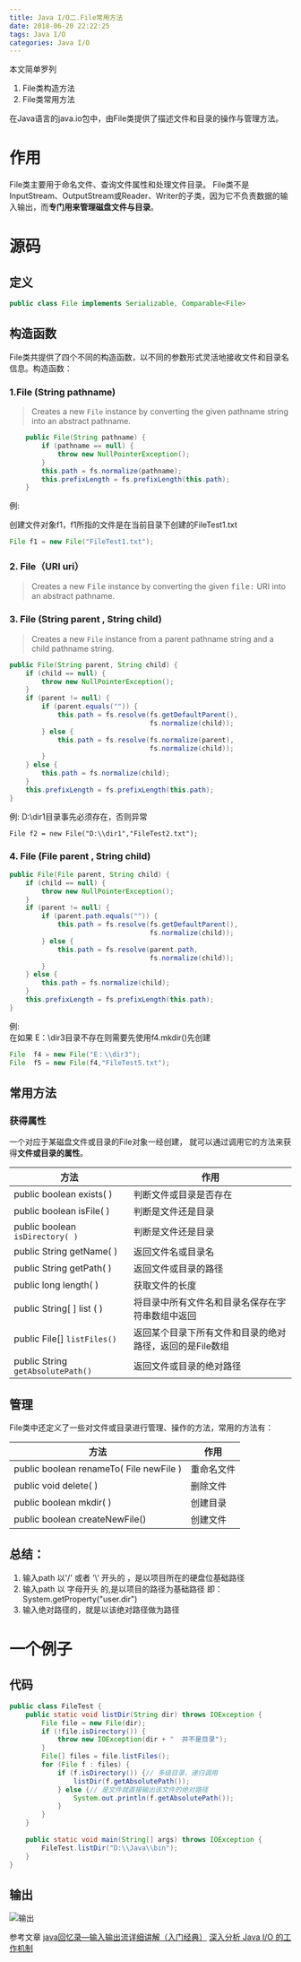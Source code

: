 ```yaml
---
title: Java I/O二.File常用方法
date: 2018-06-20 22:22:25
tags: Java I/O
categories: Java I/O
---
```

本文简单罗列
1. File类构造方法
2. File类常用方法

<!-- more -->

在Java语言的java.io包中，由File类提供了描述文件和目录的操作与管理方法。 

#  作用
File类主要用于命名文件、查询文件属性和处理文件目录。
File类不是InputStream、OutputStream或Reader、Writer的子类，因为它不负责数据的输入输出，而**专门用来管理磁盘文件与目录**。

# 源码

## 定义

```java
public class File implements Serializable, Comparable<File>
```

## 构造函数

File类共提供了四个不同的构造函数，以不同的参数形式灵活地接收文件和目录名信息。构造函数：

### 1.File (String pathname)

> Creates a new <code>File</code> instance by converting the given pathname string into an abstract pathname.  

```java
    public File(String pathname) {
        if (pathname == null) {
            throw new NullPointerException();
        }
        this.path = fs.normalize(pathname);
        this.prefixLength = fs.prefixLength(this.path);
    }
```

 例:

创建文件对象f1，f1所指的文件是在当前目录下创建的FileTest1.txt

```java
File f1 = new File("FileTest1.txt"); 
```

### 2. File（URI uri）
> Creates a new <tt>File</tt> instance by converting the given <tt>file:</tt> URI into an abstract pathname.

### 3. File (String parent , String child)
>  Creates a new <code>File</code> instance from a parent pathname string and a child pathname string.

```java
public File(String parent, String child) {
    if (child == null) {
        throw new NullPointerException();
    }
    if (parent != null) {
        if (parent.equals("")) {
            this.path = fs.resolve(fs.getDefaultParent(),
                                   fs.normalize(child));
        } else {
            this.path = fs.resolve(fs.normalize(parent),
                                   fs.normalize(child));
        }
    } else {
        this.path = fs.normalize(child);
    }
    this.prefixLength = fs.prefixLength(this.path);
}
```

 例: D:\\dir1目录事先必须存在，否则异常

```
File f2 = new File("D:\\dir1","FileTest2.txt");
```

### 4. File (File parent , String child)

```java
public File(File parent, String child) {
    if (child == null) {
        throw new NullPointerException();
    }
    if (parent != null) {
        if (parent.path.equals("")) {
            this.path = fs.resolve(fs.getDefaultParent(),
                                   fs.normalize(child));
        } else {
            this.path = fs.resolve(parent.path,
                                   fs.normalize(child));
        }
    } else {
        this.path = fs.normalize(child);
    }
    this.prefixLength = fs.prefixLength(this.path);
}
```

 例:   
在如果 E：\\dir3目录不存在则需要先使用f4.mkdir()先创建

```java
File  f4 = new File("E：\\dir3");
File  f5 = new File(f4,"FileTest5.txt"); 
```

## 常用方法

### 获得属性
一个对应于某磁盘文件或目录的File对象一经创建， 就可以通过调用它的方法来获得**文件或目录的属性**。

|方法|作用|
|--|--|
|public boolean exists( ) |判断文件或目录是否存在
|public boolean isFile( ) |判断是文件还是目录 
| public boolean `isDirectory( )` |判断是文件还是目录
|public String getName( ) |返回文件名或目录名
|public String getPath( ) |返回文件或目录的路径
|public long length( ) |获取文件的长度 
| public String[ ] list ( ) |将目录中所有文件名和目录名保存在字符串数组中返回
|public File[] `listFiles()` |返回某个目录下所有文件和目录的绝对路径，返回的是File数组
| public String `getAbsolutePath()` |返回文件或目录的绝对路径

## 管理
   File类中还定义了一些对文件或目录进行管理、操作的方法，常用的方法有：

|方法|作用|
|--|--|
|public boolean renameTo( File newFile )|重命名文件
|public void delete( )| 删除文件
|public boolean mkdir( )|创建目录
|public boolean createNewFile()|创建文件

## 总结：
1. 输入path 以'/' 或者 ’\\‘ 开头的 ，是以项目所在的硬盘位基础路径
2. 输入path 以 字母开头 的,是以项目的路径为基础路径 即： System.getProperty("user.dir")
3. 输入绝对路径的，就是以该绝对路径做为路径

# 一个例子

## 代码

```java
public class FileTest {
    public static void listDir(String dir) throws IOException {
        File file = new File(dir);
        if (!file.isDirectory()) {
            throw new IOException(dir + "  并不是目录");
        }
        File[] files = file.listFiles();
        for (File f : files) {
            if (f.isDirectory()) {// 多级目录，递归调用
                listDir(f.getAbsolutePath());
            } else {// 是文件就直接输出该文件的绝对路径
                System.out.println(f.getAbsolutePath());
            }
        }
    }
    
    public static void main(String[] args) throws IOException {
        FileTest.listDir("D:\\Java\\bin");
    }
}
```

## 输出

![输出](http://upload-images.jianshu.io/upload_images/11861611-746cc8cb6d595d47.jpg?imageMogr2/auto-orient/strip%7CimageView2/2/w/1240)

参考文章
[java回忆录—输入输出流详细讲解（入门经典）](https://blog.csdn.net/qq_22063697/article/details/52137369)
[深入分析 Java I/O 的工作机制](https://www.ibm.com/developerworks/cn/java/j-lo-javaio/index.html)






